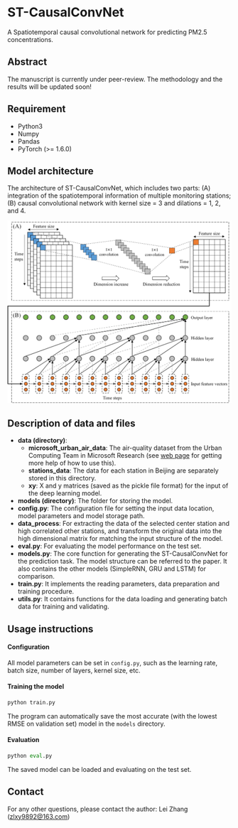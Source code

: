 # ST-CausalConvNet
A Spatiotemporal causal convolutional network for predicting PM2.5 concentrations.

## Abstract

The manuscript is currently under peer-review. The methodology and the results will be updated soon!

## Requirement

- Python3
- Numpy
- Pandas
- PyTorch (>= 1.6.0)

## Model architecture

The architecture of ST-CausalConvNet, which includes two parts: (A) integration of the spatiotemporal information of multiple monitoring stations; (B) causal convolutional network with kernel size = 3 and dilations = 1, 2, and 4.

![Model structure](./ST-CausalConvNet_Structure.jpg)

## Description of data and files

- **data (directory)**:
  - **microsoft_urban_air_data**: The air-quality dataset from the Urban Computing Team in Microsoft Research (see [web page](http://research.microsoft.com/en-us/projects/urbanair) for getting more help of how to use this).
  - **stations_data**: The data for each station in Beijing are separately stored in this directory.
  - **xy**: X and y matrices (saved as the pickle file format) for the input of the deep learning model.
- **models (directory)**: The folder for storing the model.
- **config.py**: The configuration file for setting the input data location, model parameters and model storage path.
- **data_process**: For extracting the data of the selected center station and high correlated other stations, and transform the original data into the high dimensional matrix for matching the input structure of the model.
- **eval.py**: For evaluating the model performance on the test set.
- **models.py**: The core function for generating the ST-CausalConvNet for the prediction task. The model structure can be referred to the paper. It also contains the other models (SimpleRNN, GRU and LSTM) for comparison.
- **train.py**: It implements the reading parameters, data preparation and training procedure.
- **utils.py**: It contains functions for the data loading and generating batch data for training and validating.

## Usage instructions

#### Configuration

All model parameters can be set in `config.py`, such as the learning rate, batch size, number of layers, kernel size, etc.

#### Training the model

```python
python train.py
```

The program can automatically save the most accurate (with the lowest RMSE on validation set) model in the `models` directory.

#### Evaluation

```python
python eval.py
```

The saved model can be loaded and evaluating on the test set.

## Contact

For any other questions, please contact the author: Lei Zhang (zlxy9892@163.com)


